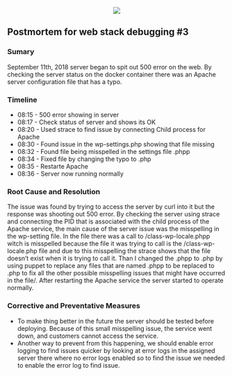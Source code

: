 <p align="center">
<img src="https://github.com/yook00627/holberton-system_engineering-devops/blob/master/0x19-postmortem/e16qOEj.gif"/>
</p>

## Postmortem for web stack debugging #3
### Sumary
September 11th, 2018 server began to spit out 500 error on the web. By checking the server status on the docker container there was an Apache server configuration file that has a typo.

### Timeline
* 08:15 - 500 error showing in server
* 08:17 - Check status of server and shows its OK
* 08:20 - Used strace to find issue by connecting Child process for Apache
* 08:30 - Found issue in the wp-settings.php showing that file missing
* 08:32 - Found file being misspelled in the settings file .phpp
* 08:34 - Fixed file by changing the typo to .php
* 08:35 - Restarte Apache
* 08:36 - Server now running normally

### Root Cause and Resolution
The issue was found by trying to access the server by curl into it but the response was shooting out 500 error. By checking the server using strace and connecting the PID that is associated with the child process of the Apache service, the main cause of the server issue was the misspelling in the wp-setting file. In the file there was a call to /class-wp-locale.phpp witch is misspelled because the file it was trying to call is the /class-wp-locale.php file and due to this misspelling the strace shows that the file doesn’t exist when it is trying to call it. Than I changed the .phpp to .php by using puppet to replace any files that are named .phpp to be replaced to .php to fix all the other possible misspelling issues that might have occurred in the file/. After restarting the Apache service the server started to operate normally. 

### Corrective and Preventative Measures
* To make thing better in the future the server should be tested before deploying. Because of this small misspelling issue, the service went down, and customers cannot access the service.
* Another way to prevent from this happening, we should enable error logging to find issues quicker by looking at error logs in the assigned server there where no error logs enabled so to find the issue we needed to enable the error log to find issue. 
